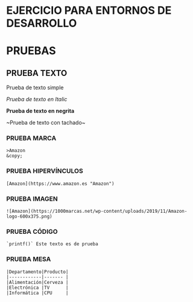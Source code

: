 # EJERCICIO PARA ENTORNOS DE DESARROLLO

# PRUEBAS
## PRUEBA TEXTO
Prueba de texto simple

_Prueba de texto en Italic_

**Prueba de texto en negrita**

~Prueba de texto con tachado~

### PRUEBA MARCA
    >Amazon
    &copy;

### PRUEBA HIPERVÍNCULOS
    [Amazon](https://www.amazon.es "Amazon")

### PRUEBA IMAGEN
    ![Amazon](https://1000marcas.net/wp-content/uploads/2019/11/Amazon-logo-600x375.png)

### PRUEBA CÓDIGO
    `printf()` Este texto es de prueba

### PRUEBA MESA
    |Departamento|Producto|
    |------------|------- |
    |Alimentación|Cerveza |
    |Electrónica |TV      |           
    |Informática |CPU     |
